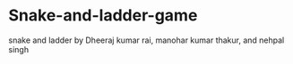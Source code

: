 # Snake-and-ladder-game
snake and ladder by Dheeraj kumar rai, manohar kumar thakur, and nehpal singh
